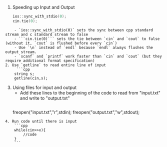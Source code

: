 1. Speeding up Input and Output
	```cpp
	ios::sync_with_stdio(0); 
	cin.tie(0);
```
	- `ios::sync_with_stdio(0)` sets the sync between cpp standard stream and c standard stream to false
	- ```cin.tie(0)``` sets the tie between `cin` and `cout` to false (without it, `cout` is flushed before every `cin`)
	- Use `\n` instead of `endl` because `endl` always flushes the output stream.
	- `scanf` and `printf` work faster than `cin` and `cout` (but they require additional format specification)
2. Use `getline` to read entire line of input
	 ```cpp
	string s;
	getline(cin,s);
```
3. Using files for input and output
	- Add these lines to the beginning of the code to read from "input.txt" and write to "output.txt"
	  ```cpp
	freopen("input.txt","r",stdin);
	freopen("output.txt","w",stdout);
```
4. Run code until there is input
	```cpp 
	while(cin>>x){
		//code
	}
	```